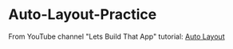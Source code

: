 # Auto-Layout-Practice

From YouTube channel "Lets Build That App" tutorial: [Auto Layout](https://www.youtube.com/playlist?list=PL0dzCUj1L5JHdeOlzJtp5zlsdrliJTC7F)
